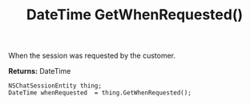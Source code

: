 ﻿---
uid: crmscript_ref_NSChatSessionEntity_GetWhenRequested
title: DateTime GetWhenRequested()
intellisense: NSChatSessionEntity.GetWhenRequested
keywords: NSChatSessionEntity, GetWhenRequested
so.topic: reference
---

When the session was requested by the customer.

**Returns:** DateTime


```crmscript
NSChatSessionEntity thing;
DateTime whenRequested  = thing.GetWhenRequested();
```


